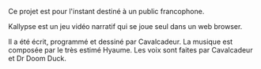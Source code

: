 Ce projet est pour l'instant destiné à un public francophone.

Kallypse est un jeu vidéo narratif qui se joue seul dans un web browser.

Il a été écrit, programmé et dessiné par Cavalcadeur.
La musique est composée par le très estimé Hyaume.
Les voix sont faites par Cavalcadeur et Dr Doom Duck.

